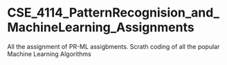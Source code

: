 # CSE_4114_PatternRecognision_and_MachineLearning_Assignments
 All the assignment of PR-ML assigbments. Scrath coding of all the popular Machine Learning Algorithms
